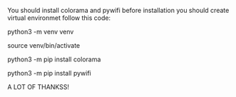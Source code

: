 You should install colorama and pywifi
before installation you should create virtual environmet
follow this code:

python3 -m venv venv 

source venv/bin/activate

python3 -m pip install colorama

python3 -m pip install pywifi

A LOT OF THANKSS!
